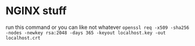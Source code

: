# NGINX stuff

run this command or you can like not whatever
`openssl req -x509 -sha256 -nodes -newkey rsa:2048 -days 365 -keyout localhost.key -out localhost.crt`
